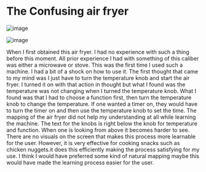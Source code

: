 # The Confusing air fryer




![image](https://user-images.githubusercontent.com/98436821/155831491-efe22c4f-f32e-4ca4-8664-80f8196810f2.png)

![image](https://user-images.githubusercontent.com/98436821/155831519-a1fbf9ed-7b58-46b9-a8b0-caaddd28d1cf.png)

  When I first obtained this air fryer. I had no experience with such a thing before this moment. All prior experience I had with something of this caliber was either a microwave or stove. This was the first time I used such a machine. I had a bit of a shock on how to use it. The first thought that came to my mind was I just have to turn the temperature knob and start the air fryer. I turned it on with that action in thought but what I found was the temperature was not changing when I turned the temperature knob. What I found was that I had to choose a function first, then turn the temperature knob to change the temperature. If one wanted a timer on, they would have to turn the timer on and then use the temperature knob to set the time. The mapping of the air fryer did not help my understanding at all while learning the machine. The text for the knobs is right below the knob for temperature and function. When one is looking from above it becomes harder to see. There are no visuals on the screen that makes this process more learnable for the user. However, it is very effective for cooking snacks such as chicken nuggets.it does this efficiently making the process satisfying for my use. I think I would have preferred some kind of natural mapping maybe this would have made the learning process easier for the user.
  
   





